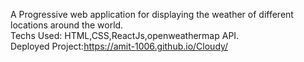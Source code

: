 A Progressive web application for displaying the weather of different locations around the world.<br>
Techs Used: HTML,CSS,ReactJs,openweathermap API.<br>
Deployed Project:<link>https://amit-1006.github.io/Cloudy/</link>
